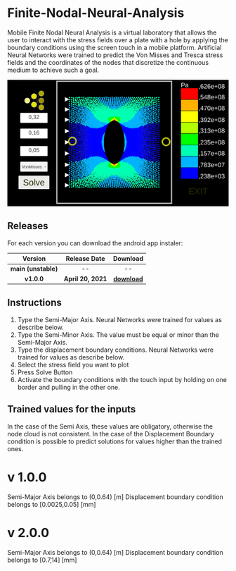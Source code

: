# Finite-Nodal-Neural-Analysis
Mobile Finite Nodal Neural Analysis is a virtual laboratory that allows the user to interact with the stress fields over a plate with a hole by applying the boundary conditions using the screen touch in a mobile platform. Artificial Neural Networks were trained to predict the Von Misses and Tresca stress fields and the coordinates of the nodes that discretize the continuous medium to achieve such a goal.

![](images/AppScreenShot.png)

## Releases

For each version you can download the android app instaler:

| **Version** | **Release Date** | **Download** |
|:-------:|:------:|:-------------:|
| **main (unstable)** | -- | -- |
| **v1.0.0** | **April 20, 2021** | **[download](Releases/MFNNAv1.0.0.apk)** |

## Instructions

1. Type the Semi-Major Axis. Neural Networks were trained for values as describe below.
2. Type the Semi-Minor Axis. The value must be equal or minor than the Semi-Major Axis.
3. Type the displacement boundary conditions. Neural Networks were trained for values as describe below.
4. Select the stress field you want to plot
5. Press Solve Button
6. Activate the boundary conditions with the touch input by holding on one border and pulling in the other one.

## Trained values for the inputs

In the case of the Semi Axis, these values are obligatory, otherwise the node cloud is not consistent.
In the case of the Displacement Boundary condition is possible to predict solutions for values higher than the trained ones.

# v 1.0.0

Semi-Major Axis belongs to (0,0.64) [m]
Displacement boundary condition belongs to [0.0025,0.05] [mm]

# v 2.0.0 

Semi-Major Axis belongs to (0,0.64) [m]
Displacement boundary condition belongs to [0.7,14] [mm]





